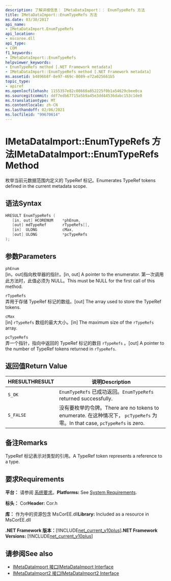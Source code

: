 ```yaml
---
description: 了解详细信息： IMetaDataImport：： EnumTypeRefs 方法
title: IMetaDataImport::EnumTypeRefs 方法
ms.date: 03/30/2017
api_name:
- IMetaDataImport.EnumTypeRefs
api_location:
- mscoree.dll
api_type:
- COM
f1_keywords:
- IMetaDataImport::EnumTypeRefs
helpviewer_keywords:
- EnumTypeRefs method [.NET Framework metadata]
- IMetaDataImport::EnumTypeRefs method [.NET Framework metadata]
ms.assetid: b4896b8f-8e97-469c-8089-e72a025661b5
topic_type:
- apiref
ms.openlocfilehash: 1155357e82c08660a852225f0b1a54629cbee0ca
ms.sourcegitcommit: ddf7edb67715a5b9a45e3dd44536dabc153c1de0
ms.translationtype: MT
ms.contentlocale: zh-CN
ms.lasthandoff: 02/06/2021
ms.locfileid: "99670614"
---
```

# <a name="imetadataimportenumtyperefs-method"></a><span data-ttu-id="9ea97-103">IMetaDataImport::EnumTypeRefs 方法</span><span class="sxs-lookup"><span data-stu-id="9ea97-103">IMetaDataImport::EnumTypeRefs Method</span></span>

<span data-ttu-id="9ea97-104">枚举当前元数据范围内定义的 TypeRef 标记。</span><span class="sxs-lookup"><span data-stu-id="9ea97-104">Enumerates TypeRef tokens defined in the current metadata scope.</span></span>  
  
## <a name="syntax"></a><span data-ttu-id="9ea97-105">语法</span><span class="sxs-lookup"><span data-stu-id="9ea97-105">Syntax</span></span>  
  
```cpp  
HRESULT EnumTypeRefs (  
   [in, out] HCORENUM    *phEnum,
   [out] mdTypeRef       rTypeRefs[],  
   [in]  ULONG           cMax,
   [out] ULONG           *pcTypeRefs  
);  
```  
  
## <a name="parameters"></a><span data-ttu-id="9ea97-106">参数</span><span class="sxs-lookup"><span data-stu-id="9ea97-106">Parameters</span></span>  

 `phEnum`  
 <span data-ttu-id="9ea97-107">[in，out]指向枚举器的指针。</span><span class="sxs-lookup"><span data-stu-id="9ea97-107">[in, out] A pointer to the enumerator.</span></span> <span data-ttu-id="9ea97-108">第一次调用此方法时，此值必须为 NULL。</span><span class="sxs-lookup"><span data-stu-id="9ea97-108">This must be NULL for the first call of this method.</span></span>  
  
 `rTypeRefs`  
 <span data-ttu-id="9ea97-109">弄用于存储 TypeRef 标记的数组。</span><span class="sxs-lookup"><span data-stu-id="9ea97-109">[out] The array used to store the TypeRef tokens.</span></span>  
  
 `cMax`  
 <span data-ttu-id="9ea97-110">[in] `rTypeRefs` 数组的最大大小。</span><span class="sxs-lookup"><span data-stu-id="9ea97-110">[in] The maximum size of the `rTypeRefs` array.</span></span>  
  
 `pcTypeRefs`  
 <span data-ttu-id="9ea97-111">弄一个指针，指向中返回的 TypeRef 标记的数目 `rTypeRefs` 。</span><span class="sxs-lookup"><span data-stu-id="9ea97-111">[out] A pointer to the number of TypeRef tokens returned in `rTypeRefs`.</span></span>  
  
## <a name="return-value"></a><span data-ttu-id="9ea97-112">返回值</span><span class="sxs-lookup"><span data-stu-id="9ea97-112">Return Value</span></span>  
  
|<span data-ttu-id="9ea97-113">HRESULT</span><span class="sxs-lookup"><span data-stu-id="9ea97-113">HRESULT</span></span>|<span data-ttu-id="9ea97-114">说明</span><span class="sxs-lookup"><span data-stu-id="9ea97-114">Description</span></span>|  
|-------------|-----------------|  
|`S_OK`|<span data-ttu-id="9ea97-115">`EnumTypeRefs` 已成功返回。</span><span class="sxs-lookup"><span data-stu-id="9ea97-115">`EnumTypeRefs` returned successfully.</span></span>|  
|`S_FALSE`|<span data-ttu-id="9ea97-116">没有要枚举的令牌。</span><span class="sxs-lookup"><span data-stu-id="9ea97-116">There are no tokens to enumerate.</span></span> <span data-ttu-id="9ea97-117">在这种情况下， `pcTypeRefs` 为零。</span><span class="sxs-lookup"><span data-stu-id="9ea97-117">In that case, `pcTypeRefs` is zero.</span></span>|  
  
## <a name="remarks"></a><span data-ttu-id="9ea97-118">备注</span><span class="sxs-lookup"><span data-stu-id="9ea97-118">Remarks</span></span>  

 <span data-ttu-id="9ea97-119">TypeRef 标记表示对类型的引用。</span><span class="sxs-lookup"><span data-stu-id="9ea97-119">A TypeRef token represents a reference to a type.</span></span>  
  
## <a name="requirements"></a><span data-ttu-id="9ea97-120">要求</span><span class="sxs-lookup"><span data-stu-id="9ea97-120">Requirements</span></span>  

 <span data-ttu-id="9ea97-121">**平台：** 请参阅 [系统要求](../../get-started/system-requirements.md)。</span><span class="sxs-lookup"><span data-stu-id="9ea97-121">**Platforms:** See [System Requirements](../../get-started/system-requirements.md).</span></span>  
  
 <span data-ttu-id="9ea97-122">**标头：** Cor</span><span class="sxs-lookup"><span data-stu-id="9ea97-122">**Header:** Cor.h</span></span>  
  
 <span data-ttu-id="9ea97-123">**库：** 作为中的资源包含 MsCorEE.dll</span><span class="sxs-lookup"><span data-stu-id="9ea97-123">**Library:** Included as a resource in MsCorEE.dll</span></span>  
  
 <span data-ttu-id="9ea97-124">**.NET Framework 版本：**[!INCLUDE[net_current_v10plus](../../../../includes/net-current-v10plus-md.md)]</span><span class="sxs-lookup"><span data-stu-id="9ea97-124">**.NET Framework Versions:** [!INCLUDE[net_current_v10plus](../../../../includes/net-current-v10plus-md.md)]</span></span>  
  
## <a name="see-also"></a><span data-ttu-id="9ea97-125">请参阅</span><span class="sxs-lookup"><span data-stu-id="9ea97-125">See also</span></span>

- [<span data-ttu-id="9ea97-126">IMetaDataImport 接口</span><span class="sxs-lookup"><span data-stu-id="9ea97-126">IMetaDataImport Interface</span></span>](imetadataimport-interface.md)
- [<span data-ttu-id="9ea97-127">IMetaDataImport2 接口</span><span class="sxs-lookup"><span data-stu-id="9ea97-127">IMetaDataImport2 Interface</span></span>](imetadataimport2-interface.md)
